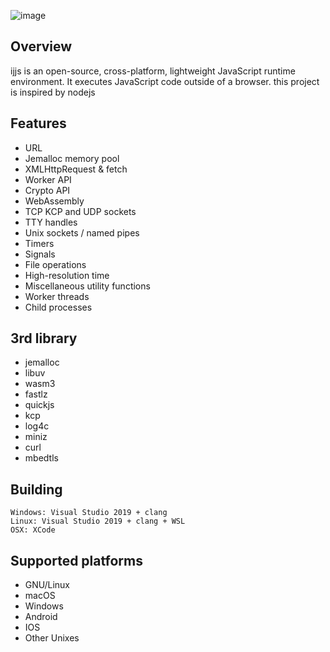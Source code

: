 ![image](https://github.com/MarilynDafa/ijjs/blob/master/logo.png)
## Overview
ijjs is an open-source, cross-platform, lightweight JavaScript runtime environment. It executes JavaScript code outside of a browser.
this project is inspired by nodejs

## Features
- URL
- Jemalloc memory pool
- XMLHttpRequest & fetch
- Worker API
- Crypto API
- WebAssembly 
- TCP KCP and UDP sockets
- TTY handles
- Unix sockets / named pipes
- Timers
- Signals
- File operations
- High-resolution time
- Miscellaneous utility functions
- Worker threads
- Child processes

## 3rd library

- jemalloc
- libuv
- wasm3
- fastlz
- quickjs
- kcp
- log4c
- miniz
- curl
- mbedtls

## Building

```
Windows: Visual Studio 2019 + clang
Linux: Visual Studio 2019 + clang + WSL
OSX: XCode
```

## Supported platforms

* GNU/Linux
* macOS
* Windows
* Android
* IOS
* Other Unixes

